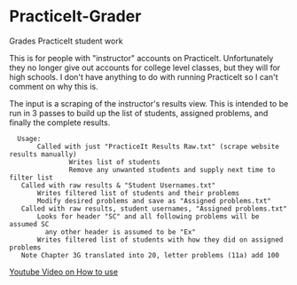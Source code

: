 # PracticeIt-Grader
Grades PracticeIt student work

This is for people with "instructor" accounts on PracticeIt.  Unfortunately they no longer give
out accounts for college level classes, but they will for high schools.  I don't have anything
to do with running PracticeIt so I can't comment on why this is.

The input is a scraping of the instructor's results view.  This is intended to be run in 3 passes 
to build up the list of students, assigned problems, and finally the complete results.

```
  Usage: 
       Called with just "PracticeIt Results Raw.txt" (scrape website results manually)
               Writes list of students
               Remove any unwanted students and supply next time to filter list
   Called with raw results & "Student Usernames.txt"
       Writes filtered list of students and their problems
       Modify desired problems and save as "Assigned problems.txt"
   Called with raw results, student usernames, "Assigned problems.txt"
       Looks for header "SC" and all following problems will be assumed SC
         any other header is assumed to be "Ex"
       Writes filtered list of students with how they did on assigned problems
   Note Chapter 3G translated into 20, letter problems (11a) add 100
```

[Youtube Video on How to use](https://youtu.be/lOSCqyhS1bc)
